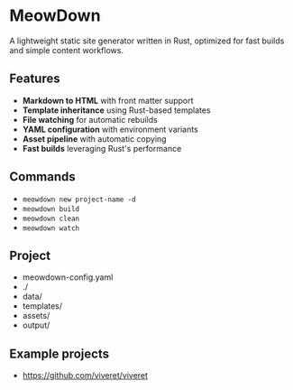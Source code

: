 # MeowDown

A lightweight static site generator written in Rust, optimized for fast builds and simple content workflows.

## Features

- **Markdown to HTML** with front matter support
- **Template inheritance** using Rust-based templates
- **File watching** for automatic rebuilds
- **YAML configuration** with environment variants
- **Asset pipeline** with automatic copying
- **Fast builds** leveraging Rust's performance


## Commands
- `meowdown new project-name -d`
- `meowdown build`
- `meowdown clean`
- `meowdown watch`


## Project
- meowdown-config.yaml
- ./
- data/
- templates/
- assets/
- output/


## Example projects
- https://github.com/viveret/viveret
